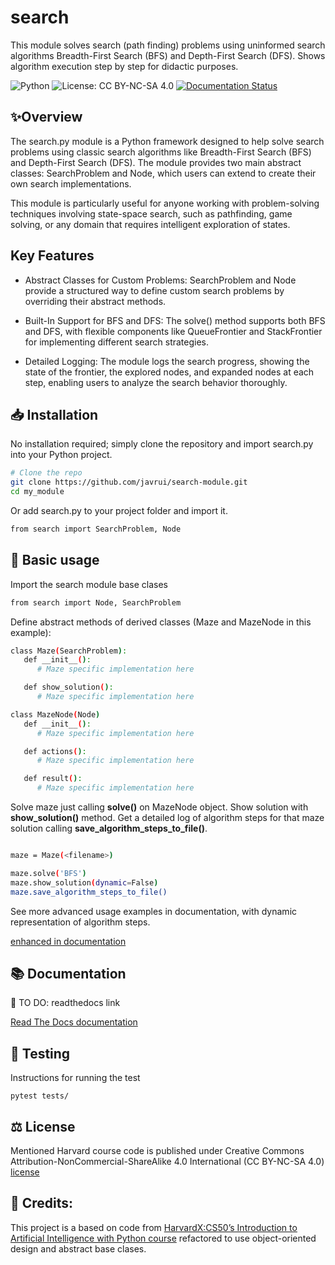 # search

This module solves search (path finding) problems using uninformed search algorithms Breadth-First Search (BFS) and Depth-First Search (DFS). Shows algorithm execution step by step for didactic  purposes.

![Python](https://img.shields.io/badge/python-3.6%2B-blue)
![License: CC BY-NC-SA 4.0](https://img.shields.io/badge/License-CC%20BY--NC--SA%204.0-yellow.svg)
[![Documentation Status](https://readthedocs.org/projects/mymodule/badge/?version=latest)](https://mymodule.readthedocs.io/en/latest/?badge=latest)


## ✨Overview

The search.py module is a Python framework designed to help solve search problems using classic search algorithms like Breadth-First Search (BFS) and Depth-First Search (DFS). The module provides two main abstract classes: SearchProblem and Node, which users can extend to create their own search implementations.

This module is particularly useful for anyone working with problem-solving techniques involving state-space search, such as pathfinding, game solving, or any domain that requires intelligent exploration of states.


## Key Features

- Abstract Classes for Custom Problems: SearchProblem and Node provide a structured way to define custom search problems by overriding their abstract methods.

- Built-In Support for BFS and DFS: The solve() method supports both BFS and DFS, with flexible components like QueueFrontier and StackFrontier for implementing different search strategies.

- Detailed Logging: The module logs the search progress, showing the state of the frontier, the explored nodes, and expanded nodes at each step, enabling users to analyze the search behavior thoroughly.



## 📥 Installation
No installation required; simply clone the repository and import search.py into your Python project.


```bash
# Clone the repo
git clone https://github.com/javrui/search-module.git
cd my_module
```

Or add search.py to your project folder and import it.
```bash
from search import SearchProblem, Node
```


## 🚀 Basic usage
Import the search module base clases
```bash
from search import Node, SearchProblem
```

Define abstract methods of derived classes (Maze and MazeNode in this example):
```bash
class Maze(SearchProblem):
   def __init__():
      # Maze specific implementation here

   def show_solution():
      # Maze specific implementation here

class MazeNode(Node)
   def __init__():
      # Maze specific implementation here

   def actions():
      # Maze specific implementation here

   def result():
      # Maze specific implementation here
```
Solve maze just calling **solve()** on MazeNode object.
Show solution with **show_solution()** method.
Get a detailed log of algorithm steps for that maze solution calling **save_algorithm_steps_to_file()**.

```bash

maze = Maze(<filename>)

maze.solve('BFS')
maze.show_solution(dynamic=False)
maze.save_algorithm_steps_to_file()
```

See more advanced usage examples in documentation, with dynamic representation of algorithm steps.



[enhanced in documentation](docs/features.md)


## 📚 Documentation
📌 TO DO: readthedocs link

[Read The Docs documentation](docs/search_docs.md)


## 🧪 Testing

Instructions for running the test

    pytest tests/


## ⚖️ License

Mentioned Harvard course code is published under Creative Commons Attribution-NonCommercial-ShareAlike 4.0 International (CC BY-NC-SA 4.0) [license](LICENSE.md)



##  🙏 Credits:

This project is a based on code from [HarvardX:CS50’s Introduction to Artificial Intelligence with Python course](https://pll.harvard.edu/course/cs50s-introduction-artificial-intelligence-python) refactored to use object-oriented design and abstract base clases.

